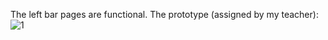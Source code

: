 The left bar pages are functional. 
The prototype (assigned by my teacher):
![1](https://github.com/user-attachments/assets/1da9fff4-af27-4ec9-92bc-87d4d580117a)
